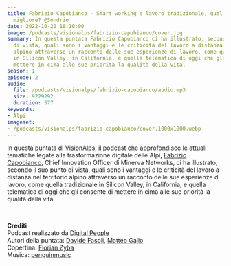 ```yaml
---
title: Fabrizio Capobianco - Smart working e lavoro tradizionale, qual è la soluzione
  migliore? @Sondrio
date: 2022-10-20 18:10:00
image: /podcasts/visionalps/fabrizio-capobianco/cover.jpg
summary: In questa puntata Fabrizio Capobianco ci ha illustrato, secondo il suo punto
  di vista, quali sono i vantaggi e le criticità del lavoro a distanza nel territorio
  alpino attraverso un racconto delle sue esperienze di lavoro, come quella tradizionale
  in Silicon Valley, in California, e quella telematica di oggi che gli consente di
  mettere in cima alle sue priorità la qualità della vita.
season: 1
episode: 2
audio:
  file: /podcasts/visionalps/fabrizio-capobianco/audio.mp3
  size: 9229292
  duration: 577
keywords:
- Alpi
imageset:
- /podcasts/visionalps/fabrizio-capobianco/cover.1000x1000.webp
---
```


In questa puntata di [VisionAlps](https://www.visionalps.com/), il podcast che approfondisce le attuali tematiche legate alla trasformazione digitale delle Alpi, [Fabrizio Capobianco](https://www.linkedin.com/in/fabricapo/), Chief Innovation Officer di Minerva Networks, ci ha illustrato, secondo il suo punto di vista, quali sono i vantaggi e le criticità del lavoro a distanza nel territorio alpino attraverso un racconto delle sue esperienze di lavoro, come quella tradizionale in Silicon Valley, in California, e quella telematica di oggi che gli consente di mettere in cima alle sue priorità la qualità della vita.

<br>

**Crediti**<br>
Podcast realizzato da [Digital People](https://w3id.org/digitalpeople)<br>
Autori della puntata: [Davide Fasoli](https://www.linkedin.com/in/davide-fasoli-2b3246179/), [Matteo Gallo](https://www.linkedin.com/in/matteo-gallo-4a5ab31a8/)<br>
Copertina: [Florian Zyba](https://www.linkedin.com/in/florian-zyba/)<br>
Musica: [penguinmusic](https://pixabay.com/users/penguinmusic-24940186/)